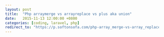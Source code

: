```yaml
---
layout: post
title:  "Php arraymerge vs arrayreplace vs plus aka union"
date:   2015-11-13 12:00:00 +0800
categories: [coding, laravel, php]
redirect_to: "https://p.softonsofa.com/php-array_merge-vs-array_replace-vs-plus-aka-union/"
---
```

